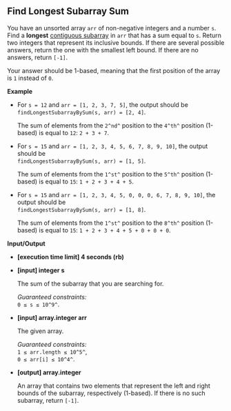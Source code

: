 ## Find Longest Subarray Sum

You have an unsorted array `arr` of non-negative integers and a number `s`. Find a **longest** [contiguous subarray](keyword://contiguous-subarray) in `arr` that has a sum equal to `s`. Return two integers that represent its inclusive bounds. If there are several possible answers, return the one with the smallest left bound. If there are no answers, return `[-1]`.

Your answer should be 1-based, meaning that the first position of the array is `1` instead of `0`.

**Example**

-   For `s = 12` and `arr = [1, 2, 3, 7, 5]`, the output should be\
    `findLongestSubarrayBySum(s, arr) = [2, 4]`.

    The sum of elements from the `2^nd^` position to the `4^th^` position (1-based) is equal to `12`: `2 + 3 + 7`.

-   For `s = 15` and `arr = [1, 2, 3, 4, 5, 6, 7, 8, 9, 10]`, the output should be\
    `findLongestSubarrayBySum(s, arr) = [1, 5]`.

    The sum of elements from the `1^st^` position to the `5^th^` position (1-based) is equal to `15`: `1 + 2 + 3 + 4 + 5`.

-   For `s = 15` and `arr = [1, 2, 3, 4, 5, 0, 0, 0, 6, 7, 8, 9, 10]`, the output should be\
    `findLongestSubarrayBySum(s, arr) = [1, 8]`.

    The sum of elements from the `1^st^` position to the `8^th^` position (1-based) is equal to `15`: `1 + 2 + 3 + 4 + 5 + 0 + 0 + 0`.

**Input/Output**

-   **[execution time limit] 4 seconds (rb)**

-   **[input] integer s**

    The sum of the subarray that you are searching for.

    *Guaranteed constraints:*\
    `0 ≤ s ≤ 10^9^`.

-   **[input] array.integer arr**

    The given array.

    *Guaranteed constraints:*\
    `1 ≤ arr.length ≤ 10^5^`,\
    `0 ≤ arr[i] ≤ 10^4^`.

-   **[output] array.integer**

    An array that contains two elements that represent the left and right bounds of the subarray, respectively (1-based). If there is no such subarray, return `[-1]`.
